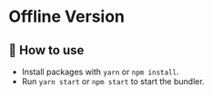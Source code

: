 # Offline Version

## 🚀 How to use

- Install packages with `yarn` or `npm install`.
- Run `yarn start` or `npm start` to start the bundler.
